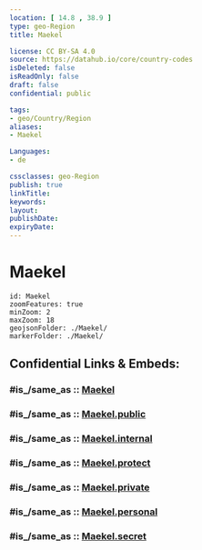 ```yaml
---
location: [ 14.8 , 38.9 ] 
type: geo-Region
title: Maekel

license: CC BY-SA 4.0
source: https://datahub.io/core/country-codes
isDeleted: false
isReadOnly: false
draft: false
confidential: public

tags:
- geo/Country/Region
aliases:
- Maekel

Languages:
- de

cssclasses: geo-Region
publish: true
linkTitle: 
keywords: 
layout: 
publishDate: 
expiryDate: 
---
```


# Maekel

```leaflet
id: Maekel
zoomFeatures: true 
minZoom: 2 
maxZoom: 18
geojsonFolder: ./Maekel/
markerFolder: ./Maekel/
```


## Confidential Links & Embeds: 

### #is_/same_as :: [Maekel](/_Standards/Earth/Continent/Africa/Africa~East/Eritrea/Regions~Eritrea/Maekel.md) 

### #is_/same_as :: [Maekel.public](/_public/Earth/Continent/Africa/Africa~East/Eritrea/Regions~Eritrea/Maekel.public.md) 

### #is_/same_as :: [Maekel.internal](/_internal/Earth/Continent/Africa/Africa~East/Eritrea/Regions~Eritrea/Maekel.internal.md) 

### #is_/same_as :: [Maekel.protect](/_protect/Earth/Continent/Africa/Africa~East/Eritrea/Regions~Eritrea/Maekel.protect.md) 

### #is_/same_as :: [Maekel.private](/_private/Earth/Continent/Africa/Africa~East/Eritrea/Regions~Eritrea/Maekel.private.md) 

### #is_/same_as :: [Maekel.personal](/_personal/Earth/Continent/Africa/Africa~East/Eritrea/Regions~Eritrea/Maekel.personal.md) 

### #is_/same_as :: [Maekel.secret](/_secret/Earth/Continent/Africa/Africa~East/Eritrea/Regions~Eritrea/Maekel.secret.md)


